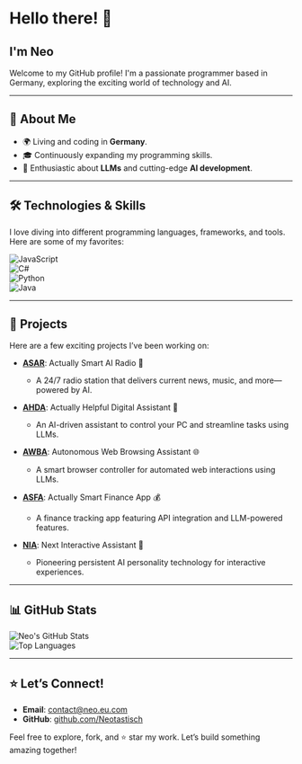 # Hello there! 👋  
## I'm Neo  

Welcome to my GitHub profile! I'm a passionate programmer based in Germany, exploring the exciting world of technology and AI.  

---

## 🌟 About Me  

- 🌍 Living and coding in **Germany**.  
- 🎓 Continuously expanding my programming skills.  
- 🤖 Enthusiastic about **LLMs** and cutting-edge **AI development**.  

---

## 🛠️ Technologies & Skills  

I love diving into different programming languages, frameworks, and tools. Here are some of my favorites:  

![JavaScript](https://img.shields.io/badge/-JavaScript-F7DF1E?logo=javascript&logoColor=black&style=flat-square)  
![C#](https://img.shields.io/badge/-C%23-239120?logo=c-sharp&logoColor=white&style=flat-square)  
![Python](https://img.shields.io/badge/-Python-3776AB?logo=python&logoColor=white&style=flat-square)  
![Java](https://img.shields.io/badge/-Java-007396?logo=java&logoColor=white&style=flat-square)  

---

## 🚀 Projects  

Here are a few exciting projects I’ve been working on:  

- **[ASAR](https://github.com/Neotastisch/ASAR)**: Actually Smart AI Radio 🎵  
   - A 24/7 radio station that delivers current news, music, and more—powered by AI.  

- **[AHDA](https://github.com/Neotastisch/AHDA)**: Actually Helpful Digital Assistant 🤖  
   - An AI-driven assistant to control your PC and streamline tasks using LLMs.  

- **[AWBA](https://github.com/Neotastisch/AWBA)**: Autonomous Web Browsing Assistant 🌐  
   - A smart browser controller for automated web interactions using LLMs.  

- **[ASFA](https://github.com/Neotastisch/ASFA)**: Actually Smart Finance App 💰  
   - A finance tracking app featuring API integration and LLM-powered features.  

- **[NIA](https://github.com/Neotastisch/NIA)**: Next Interactive Assistant 🌟  
   - Pioneering persistent AI personality technology for interactive experiences.  

---

## 📊 GitHub Stats  

![Neo's GitHub Stats](https://github-readme-stats.vercel.app/api?username=Neotastisch&show_icons=true&theme=tokyonight)  
![Top Languages](https://github-readme-stats.vercel.app/api/top-langs/?username=Neotastisch&layout=compact&theme=tokyonight)  

---

## ⭐ Let’s Connect!  

- **Email**: [contact@neo.eu.com](mailto:contact@neo.eu.com)  
- **GitHub**: [github.com/Neotastisch](https://github.com/Neotastisch)  

Feel free to explore, fork, and ⭐ star my work. Let’s build something amazing together!  
